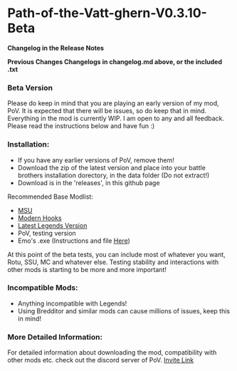 # Path-of-the-Vatt-ghern-V0.3.10-Beta
**Changelog in the Release Notes**

**Previous Changes Changelogs in changelog.md above, or the included .txt**

### Beta Version

Please do keep in mind that you are playing an early version of my mod, PoV. It is expected that there will be issues, so do keep that in mind. Everything in the mod is currently WIP. I am open to any and all feedback. Please read the instructions below and have fun :)

### Installation:

* If you have any earlier versions of PoV, remove them!
* Download the zip of the latest version and place into your battle brothers installation dorectory, in the data folder (Do not extract!) 
* Download is in the 'releases', in this github page

Recommended Base Modlist:
* [MSU](https://github.com/MSUTeam/MSU) 
* [Modern Hooks](https://www.nexusmods.com/battlebrothers/mods/685) 
* [Latest Legends Version](https://discord.com/channels/547043336465154049/547427442818809881) 
* PoV, testing version
* Emo's .exe (Instructions and file [Here](https://discord.com/channels/1332985519256113183/1333009819719958559/1403330906336399520))

At this point of the beta tests, you can include most of whatever you want, Rotu, SSU, MC and whatever else. Testing stability and interactions with other mods is starting to be more and more important!

### Incompatible Mods:
* Anything incompatible with Legends!
* Using Bredditor and similar mods can cause millions of issues, keep this in mind!

### More Detailed Information:
For detailed information about downloading the mod, compatibility with other mods etc. check out the discord server of PoV. [Invite Link](https://discord.gg/zhHTjM5bBB)
